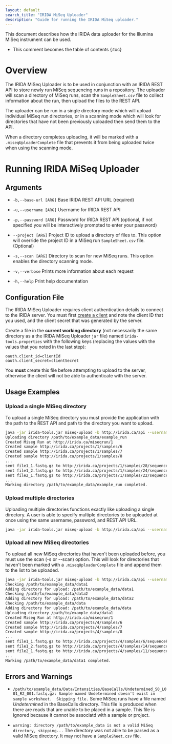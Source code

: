 ```yaml
---
layout: default
search_title: "IRIDA MiSeq Uploader"
description: "Guide for running the IRIDA MiSeq uploader."
---
```


This document describes how the IRIDA data uploader for the Illumina MiSeq instrument can be used.

* This comment becomes the table of contents
{:toc}

Overview
========
The IRIDA MiSeq Uploader is to be used in conjunction with an IRIDA REST API to store newly run MiSeq sequencing runs in a repository.  The uploader will scan a directory of MiSeq runs, scan the `SampleSheet.csv` file to collect information about the run, then upload the files to the REST API.

The uploader can be run in a single directory mode which will upload individual MiSeq run directories, or in a scanning mode which will look for directories that have not been previously uploaded then send them to the API.

When a directory completes uploading, it will be marked with a `.miseqUploaderComplete` file that prevents it from being uploaded twice when using the scanning mode.

Running IRIDA MiSeq Uploader
============================

Arguments
---------

* `-b,--base-url [ARG]`
  Base IRIDA REST API URL (required)

* `-u,--username [ARG]`
  Username for IRIDA REST API

* `-p,--password [ARG]`
  Password for IRIDA REST API (optional, if not specified you will be interactively prompted to enter your password)

* `--project [ARG]`
  Project ID to upload a directory of files to.  This option will override the
 project ID in a MiSeq run `SampleSheet.csv` file.  (Optional)

* `-s,--scan [ARG]`
  Directory to scan for new MiSeq runs.  This option enables the directory scanning mode.

* `-v,--verbose`
  Prints more information about each request

* `-h,--help`
  Print help documentation

Configuration File
------------------
The IRIDA MiSeq Uploader requires client authentication details to connect to the IRIDA server. You must first [create a client](../../../user/administrator/#creating-a-new-system-client) and note the client ID that you used, and the client secret that was generated by the server.

Create a file in the **current working directory** (not necessarily the same directory as a the IRIDA MiSeq Uploader `jar` file) named `irida-tools.properties` with the following keys (replacing the values with the values that you noted in the last step):

```properties
oauth.client_id=clientId
oauth.client_secret=clientSecret
```

You **must** create this file before attempting to upload to the server, otherwise the client will not be able to authenticate with the server.

Usage Examples
--------------

### Upload a single MiSeq directory

To upload a single MiSeq directory you must provide the application with the path to the REST API and path to the directory you want to upload.

```bash
java -jar irida-tools.jar miseq-upload -b http://irida.ca/api --username test_user --password test_password /path/to/example_data/example_run
Uploading directory /path/to/example_data/example_run
Created Miseq Run at http://irida.ca/miseqrun/1
Created sample http://irida.ca/projects/1/samples/6
Created sample http://irida.ca/projects/1/samples/7
Created sample http://irida.ca/projects/1/samples/8
...
sent file1_1.fastq.gz to http://irida.ca/projects/1/samples/28/sequenceFiles/1
sent file1_2.fastq.gz to http://irida.ca/projects/1/samples/24/sequenceFiles/2
sent file2_1.fastq.gz to http://irida.ca/projects/1/samples/22/sequenceFiles/3
...
Marking directory /path/to/example_data/example_run completed.
```

### Upload multiple directories

Uploading multiple directories functions exactly like uploading a single directory.  A user is able to specify multiple directories to be uploaded at once using the same username, password, and REST API URL.

```bash
java -jar irida-tools.jar miseq-upload -b http://irida.ca/api --username test_user --password test_password /path/to/example_data/example_run /path/to/example_data/another_run
```

### Upload all new MiSeq directories

To upload all new MiSeq directories that haven't been uploaded before, you must use the scan (-s or --scan) option.  This will look for directories that haven't been marked with a `.miseqUploaderComplete` file and append them to the list to be uploaded.

```bash
java -jar irida-tools.jar miseq-upload -b http://irida.ca/api --username test_user --password test_password --scan /path/to/example_data/
Checking /path/to/example_data/data1
Adding directory for upload: /path/to/example_data/data1
Checking /path/to/example_data/data2
Adding directory for upload: /path/to/example_data/data2
Checking /path/to/example_data/data
Adding directory for upload: /path/to/example_data/data
Uploading directory /path/to/example_data/data1
Created Miseq Run at http://irida.ca/miseqrun/1
Created sample http://irida.ca/projects/4/samples/6
Created sample http://irida.ca/projects/4/samples/7
Created sample http://irida.ca/projects/4/samples/8
...
sent file1_1.fastq.gz to http://irida.ca/projects/4/samples/6/sequenceFiles/1
sent file1_2.fastq.gz to http://irida.ca/projects/4/samples/14/sequenceFiles/2
sent file2_1.fastq.gz to http://irida.ca/projects/4/samples/11/sequenceFiles/3
...
Marking /path/to/example_data/data1 completed.
```

Errors and Warnings
-------------------

* `/path/to/example_data/Data/Intensities/BaseCalls/Undetermined_S0_L001_R2_001.fastq.gz: Sample named Undetermined doesn't exist in sample worksheet.  Skipping file.`
    Some MiSeq runs have a file named *Undetermined* in the BaseCalls directory.  This file is produced when there are reads that are unable to be placed in a sample.  This file is ignored because it cannot be associatd with a sample or project.

* `warning: directory /path/to/example_data is not a valid MiSeq directory, skipping...`
    The directory was not able to be parsed as a valid MiSeq directory.  It may not have a `SampleSheet.csv` file.
